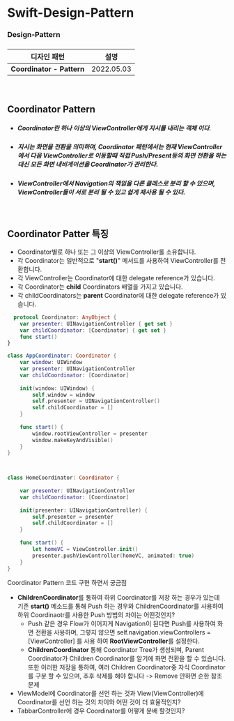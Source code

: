 # Swift-Design-Pattern

<H3>Design-Pattern<H3>

|디자인 패턴|설명|
|:--------------:|:--------------:|
|**Coordinator - Pattern**|2022.05.03|
  
 <br>
  
Coordinator Pattern
  -
  - <h5>Coordinator란 하나 이상의 ViewController에게 지시를 내리는 객체 이다.</h5>
  - <h5>지시는 화면을 전환을 의미하며, Coordinator 패턴에서는 현재 ViewController에서 다음 ViewController로 이동할때 직접 Push/Present등의 화면 전환을 하는 대신 모든 화면 내비게이션을 Coordinator가 관리한다.</h5>
  - <h5>ViewController에서 Navigation의 책임을 다른 클래스로 분리 할 수 있으며, ViewController들이 서로 분리 될 수 있고 쉽게 재사용 될 수 있다.</h5>
  <br>
  
  
Coordinator Patter 특징
  -
  - Coordinator별로 하나 또는 그 이상의 ViewController롤 소유합니다.
  - 각 Coordinator는 일반적으로 "**start()**" 메서드를 사용하여 ViewController를 전환합니다.
  - 각 ViewController는 Coordinator에 대한 delegate reference가 있습니다.
  - 각 Coordinator는 **child** Coordinators 배열을 가지고 있습니다.
  - 각 childCoordinators는 **parent** Coordinator에 대한 delegate reference가 있습니다.
  
    
  
```swift
  protocol Coordinator: AnyObject {
    var presenter: UINavigationController { get set }
    var childCoordinator: [Coordinator] { get set }
    func start()
}

class AppCoordinator: Coordinator {
    var window: UIWindow
    var presenter: UINavigationController
    var childCoordinator: [Coordinator]
    
    init(window: UIWindow) {
        self.window = window
        self.presenter = UINavigationController()
        self.childCoordinator = []
    }
    
    func start() {
        window.rootViewController = presenter
        window.makeKeyAndVisible()
    }
}



class HomeCoordinator: Coordinator {
    
    var presenter: UINavigationController
    var childCoordinator: [Coordinator]
    
    init(presenter: UINavigationController) {
        self.presenter = presenter
        self.childCoordinator = []
    }
    
    func start() {
        let homeVC = ViewController.init()
        presenter.pushViewController(homeVC, animated: true)
    }
}

```
  
  
Coordinator Pattern 코드 구현 하면서 궁금점
  - **ChildrenCoordinator**를 통하여 하위 Coordinator를 저장 하는 경우가 있는데 기존 **start()** 메소드를 통해 Push 하는 경우와 ChildrenCoordinator를 사용하여 하위 Coordinaotr를 사용한 Push 방법의 차이는 어떤것인지?
    - Push 같은 경우 Flow가 이어지게 Navigation이 된다면 Push를 사용하여 화면 전환을 사용하며, 그렇지 않으면 self.navigation.viewControllers = [ViewController] 를 사용 하여 **RootViewController**를 설정한다.
    - **ChildrenCoordinator** 통해 Coordinator Tree가 생성되며, Parent Coordinator가 Children Coordinator를 알기에 화면 전환을 할 수 있습니다. 또한 이러한 저장을 통하여, 여러 Children Coordinator중 자식 Coordinator를 구분 할 수 있으며, 추후 삭제를 해야 합니다 -> Remove 안하면 순한 참조 문제 
  - ViewModel에 Coordinator를 선언 하는 것과 View(ViewController)에 Coordinator를 선언 하는 것의 차이와 어떤 것이 더 효율적인지?
  - TabbarController에 경우 Coordinator를 어떻게 분배 할것인지?
